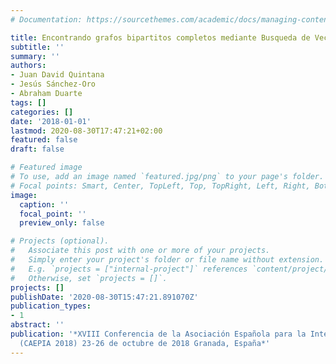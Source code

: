 ```yaml
---
# Documentation: https://sourcethemes.com/academic/docs/managing-content/

title: Encontrando grafos bipartitos completos mediante Busqueda de Vecindad Variable
subtitle: ''
summary: ''
authors:
- Juan David Quintana
- Jesús Sánchez-Oro
- Abraham Duarte
tags: []
categories: []
date: '2018-01-01'
lastmod: 2020-08-30T17:47:21+02:00
featured: false
draft: false

# Featured image
# To use, add an image named `featured.jpg/png` to your page's folder.
# Focal points: Smart, Center, TopLeft, Top, TopRight, Left, Right, BottomLeft, Bottom, BottomRight.
image:
  caption: ''
  focal_point: ''
  preview_only: false

# Projects (optional).
#   Associate this post with one or more of your projects.
#   Simply enter your project's folder or file name without extension.
#   E.g. `projects = ["internal-project"]` references `content/project/deep-learning/index.md`.
#   Otherwise, set `projects = []`.
projects: []
publishDate: '2020-08-30T15:47:21.891070Z'
publication_types:
- 1
abstract: ''
publication: '*XVIII Conferencia de la Asociación Española para la Inteligencia Artificial
  (CAEPIA 2018) 23-26 de octubre de 2018 Granada, España*'
---
```

